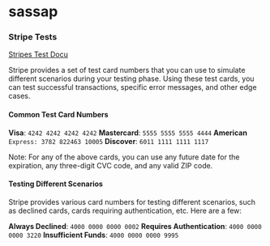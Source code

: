 # sassap


### Stripe Tests

[Stripes Test Docu](https://stripe.com/docs/testing#international-cards)

Stripe provides a set of test card numbers that you can use to simulate
different scenarios during your testing phase. Using these test cards, you can
test successful transactions, specific error messages, and other edge cases.

#### Common Test Card Numbers
**Visa**: `4242 4242 4242 4242`
**Mastercard**: `5555 5555 5555 4444`
**American** `Express: 3782 822463 10005`
**Discover**: `6011 1111 1111 1117`

Note: For any of the above cards, you can use any future date for the
expiration, any three-digit CVC code, and any valid ZIP code.

#### Testing Different Scenarios
Stripe provides various card numbers for testing different scenarios, such as
declined cards, cards requiring authentication, etc. Here are a few:

**Always Declined**: `4000 0000 0000 0002`
**Requires Authentication**: `4000 0000 0000 3220`
**Insufficient Funds**: `4000 0000 0000 9995`

